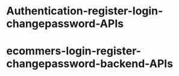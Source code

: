 # Authentication-register-login-changepassword-APIs
# ecommers-login-register-changepassword-backend-APIs
